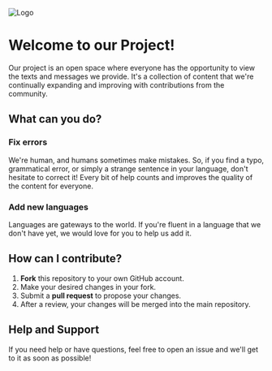 ![Logo](https://cdn.discordapp.com/attachments/1130166478692425901/1130331540589662228/pixel_world-011.png)

# Welcome to our Project!

Our project is an open space where everyone has the opportunity to view the texts and messages we provide. It's a collection of content that we're continually expanding and improving with contributions from the community.

## What can you do?

### Fix errors

We're human, and humans sometimes make mistakes. So, if you find a typo, grammatical error, or simply a strange sentence in your language, don't hesitate to correct it! Every bit of help counts and improves the quality of the content for everyone.

### Add new languages

Languages are gateways to the world. If you're fluent in a language that we don't have yet, we would love for you to help us add it.

## How can I contribute?

1. **Fork** this repository to your own GitHub account.
2. Make your desired changes in your fork.
3. Submit a **pull request** to propose your changes.
4. After a review, your changes will be merged into the main repository.

## Help and Support

If you need help or have questions, feel free to open an issue and we'll get to it as soon as possible!
